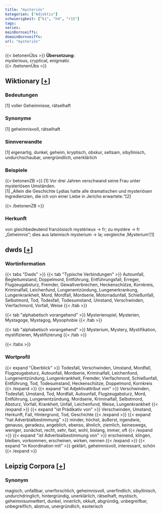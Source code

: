 ```yaml
---
title: "mysteriös"
kategorien: ["Adjektiv"]
schwierigkeit: ["k1", "h4", "r15"]
tags:
series:
mainDornseiffs:
domainDornseiffs:
url: "mysteriös"
---
```


{{< betonenÜbs >}}
**Übersetzung:**  
mysterious, cryptical, enigmatic  
{{< /betonenÜbs >}}

## Wiktionary [[+](https://de.wiktionary.org/wiki/mysteriös)]

### Bedeutungen
[1] voller Geheimnisse, rätselhaft  

### Synonyme
[1] geheimnisvoll, rätselhaft  

### Sinnverwandte
[1] eigenartig, dunkel, geheim, kryptisch, obskur, seltsam, sibyllinisch, undurchschaubar, unergründlich, unerklärlich  

### Beispiele
{{< betonenZB >}}
[1] Vor drei Jahren verschwand seine Frau unter mysteriösen Umständen.  
[1] „Allein die Geschichte Lydias hatte alle dramatischen und mysteriösen Ingredienzien, die ich von einer Liebe in Jericho erwartete.“[2]  

{{< /betonenZB >}}
### Herkunft
von gleichbedeutend französisch mystérieux → fr; zu mystère → fr „Geheimnis“; dies aus lateinisch mysterium → la; vergleiche ‚Mysterium‘[1]  



## dwds [[+](https://www.dwds.de/wb/mysteriös)]

### Wortinformation
{{< tabs "Dwds" >}}
{{< tab "Typische Verbindungen" >}}
Autounfall, Begleitumstand, Doppelmord, Entführung, Entführungsfall, Erreger, Flugzeugabsturz, Fremder, Gewaltverbrechen, Heckenschütze, Kornkreis, Kriminalfall, Leichenfund, Lungenentzündung, Lungenerkrankung, Lungenkrankheit, Mord, Mordfall, Mordserie, Motorradunfall, Schießunfall, Selbstmord, Tod, Todesfall, Todesumstand, Umstand, Verschwinden, Vierfachmord, Vorfall, Weise
{{< /tab >}}

{{< tab "alphabetisch vorangehend" >}}
Mysterienspiel, Mysterien, Mystagoge, Mystagog, Mysophobie
{{< /tab >}}

{{< tab "alphabetisch vorangehend" >}}
Mysterium, Mystery, Mystifikation, mystifizieren, Mystifizierung
{{< /tab >}}

{{< /tabs >}}

### Wortprofil
{{< expand "Überblick" >}} Todesfall, Verschwinden, Umstand, Mordfall, Flugzeugabsturz, Autounfall, Mordserie, Kriminalfall, Leichenfund, Lungenentzündung, Lungenkrankheit, Fremder, Vierfachmord, Schießunfall, Entführung, Tod, Todesumstand, Heckenschütze, Doppelmord, Kornkreis {{< /expand >}}
{{< expand "ist Adjektivattribut von" >}} Verschwinden, Todesfall, Umstand, Tod, Mordfall, Autounfall, Flugzeugabsturz, Mord, Entführung, Lungenentzündung, Mordserie, Kriminalfall, Selbstmord, Absturz, Vorfall, Krankheit, Unfall, Leichenfund, Weise, Lungenkrankheit {{< /expand >}}
{{< expand "ist Prädikativ von" >}} Verschwinden, Umstand, Herkunft, Fall, Hintergrund, Tod, Geschichte {{< /expand >}}
{{< expand "hat Adverbialbestimmung" >}} minder, höchst, äußerst, irgendwie, genauso, geradezu, angeblich, ebenso, ähnlich, ziemlich, keineswegs, weniger, zunächst, recht, sehr, fast, wohl, bislang, immer, oft {{< /expand >}}
{{< expand "ist Adverbialbestimmung von" >}} erscheinend, klingen, bleiben, vorkommen, erscheinen, wirken, nennen {{< /expand >}}
{{< expand "in Koordination mit" >}} geklärt, geheimnisvoll, interessant, schön {{< /expand >}}

## Leipzig Corpora [[+](https://corpora.uni-leipzig.de/en/res?word=mysteriös&corpusId=deu_newscrawl-public_2018)]


### Synonym
magisch, unfaßbar, unerforschlich, geheimnisvoll, unerfindlich, sibyllinisch, undurchdringlich, hintergründig, unerklärlich, rätselhaft, mystisch, geheimnisumwittert, dunkel, innerlich, okkult, abgründig, unbegreifbar, unbegreiflich, abstrus, unergründlich, esoterisch

